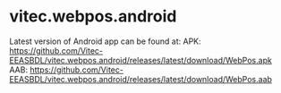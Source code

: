 # vitec.webpos.android
Latest version of Android app can be found at: 
APK: 
https://github.com/Vitec-EEASBDL/vitec.webpos.android/releases/latest/download/WebPos.apk
AAB:
https://github.com/Vitec-EEASBDL/vitec.webpos.android/releases/latest/download/WebPos.aab
